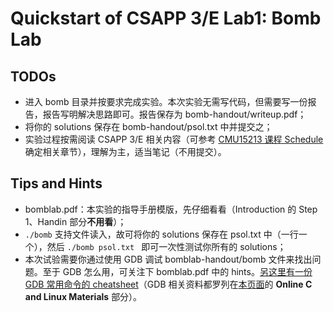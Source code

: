 # Quickstart of CSAPP 3/E Lab1: Bomb Lab

## TODOs

- 进入 bomb 目录并按要求完成实验。本次实验无需写代码，但需要写一份报告，报告写明解决思路即可。报告保存为 bomb-handout/writeup.pdf；
- 将你的 solutions 保存在 bomb-handout/psol.txt 中并提交之；
- 实验过程按需阅读 CSAPP 3/E 相关内容（可参考 [CMU15213 课程 Schedule](http://www.cs.cmu.edu/afs/cs/academic/class/15213-f14/www/schedule.html) 确定相关章节），理解为主，适当笔记（不用提交）。

## Tips and Hints

- bomblab.pdf：本实验的指导手册模版，先仔细看看（Introduction 的 Step 1、Handin 部分**不用看**）；
- `./bomb` 支持文件读入，故可将你的 solutions 保存在 psol.txt 中（一行一个），然后 `./bomb psol.txt ` 即可一次性测试你所有的 solutions；
- 本次试验需要你通过使用 GDB 调试 bomblab-handout/bomb 文件来找出问题。至于 GDB 怎么用，可关注下 bomblab.pdf 中的 hints。[另这里有一份 GDB 常用命令的 cheatsheet](http://csapp.cs.cmu.edu/2e/docs/gdbnotes-x86-64.pdf)（GDB 相关资料都罗列在[本页面](http://csapp.cs.cmu.edu/public/students.html)的 **Online C and Linux Materials** 部分）。

